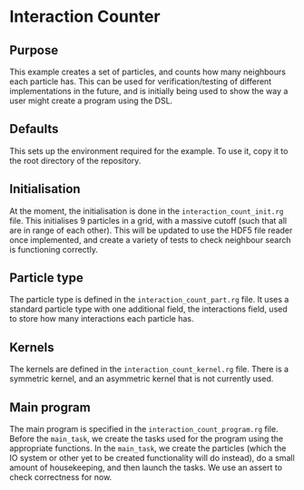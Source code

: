 # Interaction Counter

## Purpose ##
This example creates a set of particles, and counts how many neighbours each particle has.
This can be used for verification/testing of different implementations in the future, 
and is initially being used to show the way a user might create a program using the DSL.

## Defaults ##
This sets up the environment required for the example. To use it, copy it to the root
directory of the repository.

## Initialisation ##
At the moment, the initialisation is done in the `interaction_count_init.rg` file. 
This initialises 9 particles in a grid, with a massive cutoff (such that all are 
in range of each other).
This will be updated to use the HDF5 file reader once implemented, and create a 
variety of tests to check neighbour search is functioning correctly.

## Particle type ##
The particle type is defined in the `interaction_count_part.rg` file. It uses a
standard particle type with one additional field, the interactions field, used to 
store how many interactions each particle has.

## Kernels ##
The kernels are defined in the `interaction_count_kernel.rg` file. There is a 
symmetric kernel, and an asymmetric kernel that is not currently used.

## Main program ##
The main program is specified in the `interaction_count_program.rg` file.
Before the `main_task`, we create the tasks used for the program using the appropriate
functions. In the `main_task`, we create the particles (which the IO system or other
yet to be created functionality will do instead), do a small amount of housekeeping, and
then launch the tasks. We use an assert to check correctness for now.
